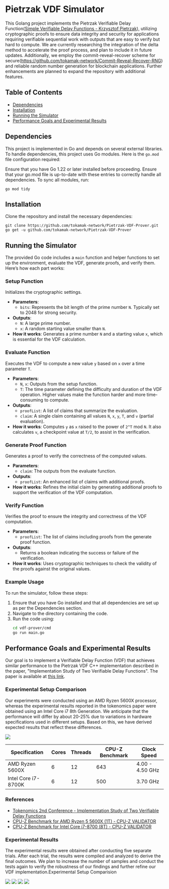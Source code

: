 # Pietrzak VDF Simulator
This Golang project implements the Pietrzak Verifiable Delay Function([Simple Verifiable Delay Functions - Krzysztof Pietrzak](https://eprint.iacr.org/2018/627.pdf)),
utilizing cryptographic proofs to ensure data integrity and security for applications requiring verifiable sequential work with outputs that are easy to verify but hard to compute. 
We are currently researching the integration of the delta method to accelerate the proof process, and plan to include it in future updates. 
Additionally, we employ the commit-reveal-recover scheme for secure(https://github.com/tokamak-network/Commit-Reveal-Recover-RNG) and reliable random number generation for blockchain applications. Further enhancements are planned to expand the repository with additional features.


## Table of Contents
- [Dependencies](#dependencies)
- [Installation](#installation)
- [Running the Simulator](#running-the-simulator)
- [Performance Goals and Experimental Results](#performance-goals-and-experimental-results)

## Dependencies
This project is implemented in Go and depends on several external libraries.
To handle dependencies, this project uses Go modules. Here is the `go.mod` file configuration required:

Ensure that you have Go 1.22 or later installed before proceeding.
Ensure that your go.mod file is up-to-date with these entries to correctly handle all dependencies. To sync all modules, run:
```
go mod tidy
```

## Installation
Clone the repository and install the necessary dependencies:
```
git clone https://github.com/tokamak-network/Pietrzak-VDF-Prover.git
go get -u github.com/tokamak-network/Pietrzak-VDF-Prover
```

## Running the Simulator

The provided Go code includes a `main` function and helper functions to set up the environment, evaluate the VDF, generate proofs, and verify them. Here’s how each part works:

### Setup Function
Initializes the cryptographic settings.
- **Parameters**:
    - `bits`: Represents the bit length of the prime number `N`. Typically set to 2048 for strong security.
- **Outputs**:
    - `N`: A large prime number.
    - `x`: A random starting value smaller than `N`.
- **How it works**: Generates a prime number `N` and a starting value `x`, which is essential for the VDF calculation.

### Evaluate Function
Executes the VDF to compute a new value `y` based on `x` over a time parameter `T`.
- **Parameters**:
    - `N`, `x`: Outputs from the setup function.
    - `T`: The time parameter defining the difficulty and duration of the VDF operation. Higher values make the function harder and more time-consuming to compute.
- **Outputs**:
    - `proofList`: A list of claims that summarize the evaluation.
    - `claim`: A single claim containing all values `N`, `x`, `y`, `T`, and `v` (partial evaluation).
- **How it works**: Computes `y` as `x` raised to the power of `2^T` mod `N`. It also calculates `v`, a checkpoint value at `T/2`, to assist in the verification.

### Generate Proof Function
Generates a proof to verify the correctness of the computed values.
- **Parameters**:
    - `claim`: The outputs from the evaluate function.
- **Outputs**:
    - `proofList`: An enhanced list of claims with additional proofs.
- **How it works**: Refines the initial claim by generating additional proofs to support the verification of the VDF computation.

### Verify Function
Verifies the proof to ensure the integrity and correctness of the VDF computation.
- **Parameters**:
    - `proofList`: The list of claims including proofs from the generate proof function.
- **Outputs**:
    - Returns a boolean indicating the success or failure of the verification.
- **How it works**: Uses cryptographic techniques to check the validity of the proofs against the original values.

### Example Usage

To run the simulator, follow these steps:
1. Ensure that you have Go installed and that all dependencies are set up as per the Dependencies section.
2. Navigate to the directory containing the code.
3. Run the code using:
   ```bash
   cd vdf-prover/cmd
   go run main.go
   
## Performance Goals and Experimental Results
Our goal is to implement a Verifiable Delay Function (VDF) that achieves similar performance to the Pietrzak VDF C++ implementation described in the paper, "Implementation Study of Two Verifiable Delay Functions". The paper is available at [this link](https://drops.dagstuhl.de/storage/01oasics/oasics-vol082-tokenomics2020/OASIcs.Tokenomics.2020.9/OASIcs.Tokenomics.2020.9.pdf).

### Experimental Setup Comparison
Our experiments were conducted using an AMD Ryzen 5600X processor, whereas the experimental results reported in the tokenomics paper were obtained using an Intel Core i7 8th Generation.
We anticipate that the performance will differ by about 20-25% due to variations in hardware specifications used in different setups. Based on this, we have derived expected results that reflect these differences.

![](/data/Experimental-setup.png)

| Specification | Cores | Threads | CPU-Z Benchmark | Clock Speed |
| --- | --- | --- | --- | --- |
| AMD Ryzen 5600X | 6 | 12 | 643 | 4.00 - 4.50 GHz |
| Intel Core i7-8700K | 6 | 12 | 500 | 3.70 GHz |

### References
- [Tokenomics 2nd Conference - Implementation Study of Two Verifiable Delay Functions](https://www.youtube.com/watch?v=uC3j0pCEP7o)
- [CPU-Z Benchmark for AMD Ryzen 5 5600X (1T) - CPU-Z VALIDATOR](https://valid.x86.fr/bench/rsf5p1/1)
- [CPU-Z Benchmark for Intel Core i7-8700 (8T) - CPU-Z VALIDATOR](https://valid.x86.fr/bench/d9s89x/8)

### Experimental Results
The experimental results were obtained after conducting five separate trials. After each trial, the results were compiled and analyzed to derive the final outcomes.
We plan to increase the number of samples and conduct the tests again to verify the robustness of our findings and further refine our VDF implementation.Experimental Setup Comparision

![](/data/Evaluation-Result.png)
![](/data/Proof-Result.png)
![](/data/Evaluation-ExResult.png)
![](/data/Proof-ExResult.png)